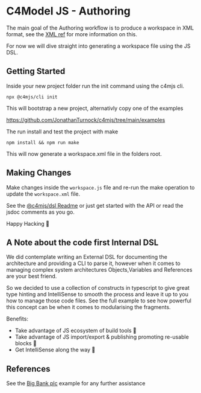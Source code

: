 # C4Model JS - Authoring

The main goal of the Authoring workflow is to produce a workspace in XML format, see the [XML ref](XML_REF.md) for more information on this.

For now we will dive straight into generating a workspace file using the JS DSL.

## Getting Started

Inside your new project folder run the init command using the c4mjs cli.

```shell
npx @c4mjs/cli init
```

This will bootstrap a new project, alternativly copy one of the examples 

https://github.com/JonathanTurnock/c4mjs/tree/main/examples

The run install and test the project with make

```shell
npm install && npm run make
```

This will now generate a workspace.xml file in the folders root.

## Making Changes

Make changes inside the `workspace.js` file and re-run the make operation to update the `workspace.xml` file.

See the [@c4mjs/dsl Readme](packages/dsl/README.md) or just get started with the API or read the jsdoc comments as you go.

Happy Hacking 🚀

## A Note about the code first Internal DSL

We did contemplate writing an External DSL for documenting the architecture and providing a CLI to parse it, however when it
comes to managing complex system architectures Objects,Variables and References are your best friend.

So we decided to use a collection of constructs in typescript to give great type hinting and IntelliSense to smooth the process
and leave it up to you how to manage those code files. See the full example to see how powerful this concept can be when it comes
to modularising the fragments.

Benefits:
- Take advantage of JS ecosystem of build tools 🦺
- Take advantage of JS import/export & publishing promoting re-usable blocks 🧱
- Get IntelliSense along the way 🤗

## References

See the [Big Bank plc](https://github.com/JonathanTurnock/c4mjs/tree/main/examples/big-bank-plc) example for any further assistance


